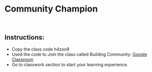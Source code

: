 # Community Champion
​
## Instructions:
* Copy the class code h4zso9
* Used the code to Join the class called Building Community: [Google Classroom](https://classroom.google.com/) 
* Go to classwork section to start your learning experience.